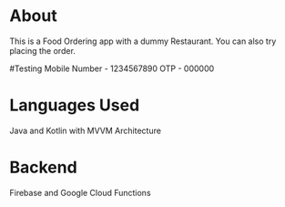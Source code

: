 # About
This is a Food Ordering app with a dummy Restaurant. You can also try placing the order.

#Testing
Mobile Number - 1234567890
OTP - 000000

# Languages Used
Java and Kotlin with MVVM Architecture

# Backend
Firebase and Google Cloud Functions
